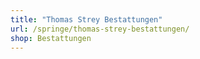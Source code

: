 ```yaml
---
title: "Thomas Strey Bestattungen"
url: /springe/thomas-strey-bestattungen/
shop: Bestattungen
---
```

